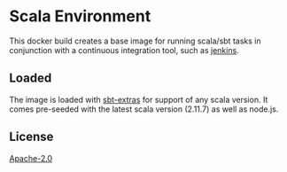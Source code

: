 Scala Environment
=================

This docker build creates a base image for running scala/sbt tasks
in conjunction with a continuous integration tool, such as [jenkins].


Loaded
------

The image is loaded with [sbt-extras] for support of any scala version. It comes
pre-seeded with the latest scala version (2.11.7) as well as node.js.


[sbt-extras]: https://github.com/paulp/sbt-extras
[jenkins]: https://jenkins-ci.org/

License
-------

[Apache-2.0](https://www.apache.org/licenses/LICENSE-2.0)
